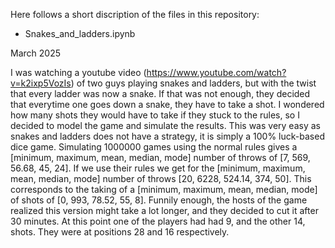 Here follows a short discription of the files in this repository:

- Snakes_and_ladders.ipynb

March 2025

I was watching a youtube video (https://www.youtube.com/watch?v=k2ixp5VozIs) of two guys playing snakes and ladders, but with the twist that every ladder was now a snake. If that was not enough, they decided that everytime one goes down a snake, they have to take a shot. I wondered how many shots they would have to take if they stuck to the rules, so I decided to model the game and simulate the results. This was very easy as snakes and ladders does not have a strategy, it is simply a 100% luck-based dice game. 
Simulating 1000000 games using the normal rules gives a [minimum, maximum, mean, median, mode] number of throws of [7, 569, 56.68, 45, 24]. If we use their rules we get for the [minimum, maximum, mean, median, mode] number of throws [20, 6228, 524.14, 374, 50]. This corresponds to the taking of a [minimum, maximum, mean, median, mode] of shots of [0, 993, 78.52, 55, 8]. 
Funnily enough, the hosts of the game realized this version might take a lot longer, and they decided to cut it after 30 minutes. At this point one of the players had had 9, and the other 14, shots. They were at positions 28 and 16 respectively. 

